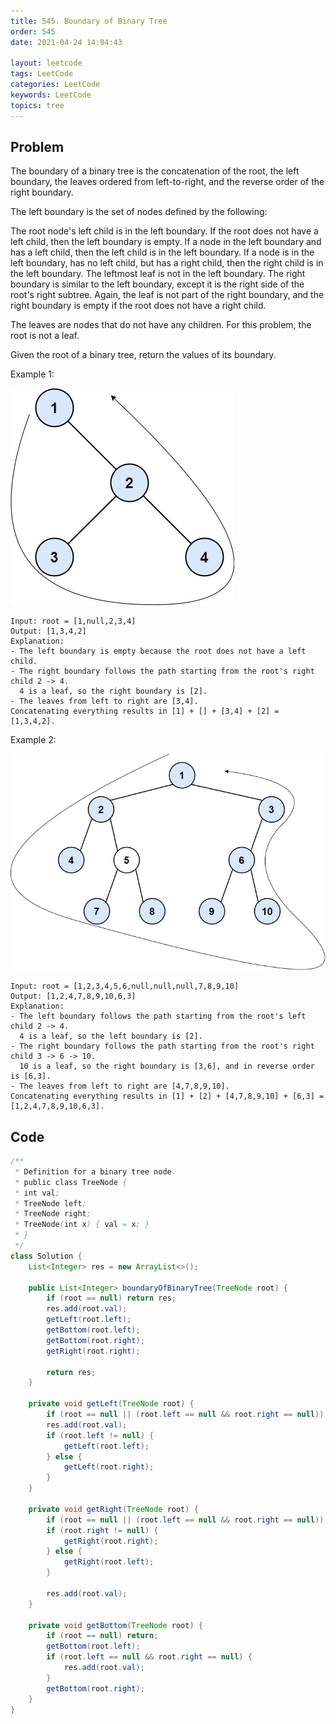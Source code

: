 ```yaml
---
title: 545. Boundary of Binary Tree
order: 545
date: 2021-04-24 14:04:43

layout: leetcode
tags: LeetCode
categories: LeetCode
keywords: LeetCode
topics: tree
---
```


## Problem

The boundary of a binary tree is the concatenation of the root, the left boundary, the leaves ordered from left-to-right, and the reverse order of the right boundary.

The left boundary is the set of nodes defined by the following:

The root node's left child is in the left boundary. If the root does not have a left child, then the left boundary is empty.
If a node in the left boundary and has a left child, then the left child is in the left boundary.
If a node is in the left boundary, has no left child, but has a right child, then the right child is in the left boundary.
The leftmost leaf is not in the left boundary.
The right boundary is similar to the left boundary, except it is the right side of the root's right subtree. Again, the leaf is not part of the right boundary, and the right boundary is empty if the root does not have a right child.

The leaves are nodes that do not have any children. For this problem, the root is not a leaf.

Given the root of a binary tree, return the values of its boundary.

Example 1:

![image tooltip here](./assets/545-1.jpeg)

```
Input: root = [1,null,2,3,4]
Output: [1,3,4,2]
Explanation:
- The left boundary is empty because the root does not have a left child.
- The right boundary follows the path starting from the root's right child 2 -> 4.
  4 is a leaf, so the right boundary is [2].
- The leaves from left to right are [3,4].
Concatenating everything results in [1] + [] + [3,4] + [2] = [1,3,4,2].
```

Example 2:

![image tooltip here](./assets/545-2.jpeg)

```
Input: root = [1,2,3,4,5,6,null,null,null,7,8,9,10]
Output: [1,2,4,7,8,9,10,6,3]
Explanation:
- The left boundary follows the path starting from the root's left child 2 -> 4.
  4 is a leaf, so the left boundary is [2].
- The right boundary follows the path starting from the root's right child 3 -> 6 -> 10.
  10 is a leaf, so the right boundary is [3,6], and in reverse order is [6,3].
- The leaves from left to right are [4,7,8,9,10].
Concatenating everything results in [1] + [2] + [4,7,8,9,10] + [6,3] = [1,2,4,7,8,9,10,6,3].
```

## Code

```java
/**
 * Definition for a binary tree node.
 * public class TreeNode {
 * int val;
 * TreeNode left;
 * TreeNode right;
 * TreeNode(int x) { val = x; }
 * }
 */
class Solution {
    List<Integer> res = new ArrayList<>();

    public List<Integer> boundaryOfBinaryTree(TreeNode root) {
        if (root == null) return res;
        res.add(root.val);
        getLeft(root.left);
        getBottom(root.left);
        getBottom(root.right);
        getRight(root.right);

        return res;
    }

    private void getLeft(TreeNode root) {
        if (root == null || (root.left == null && root.right == null)) return;
        res.add(root.val);
        if (root.left != null) {
            getLeft(root.left);
        } else {
            getLeft(root.right);
        }
    }

    private void getRight(TreeNode root) {
        if (root == null || (root.left == null && root.right == null)) return;
        if (root.right != null) {
            getRight(root.right);
        } else {
            getRight(root.left);
        }

        res.add(root.val);
    }

    private void getBottom(TreeNode root) {
        if (root == null) return;
        getBottom(root.left);
        if (root.left == null && root.right == null) {
            res.add(root.val);
        }
        getBottom(root.right);
    }
}
```
